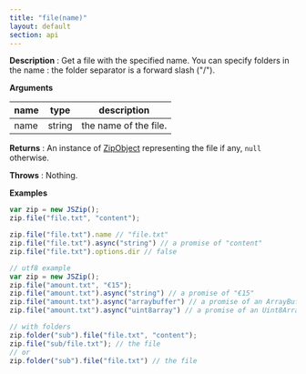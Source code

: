 ```yaml
---
title: "file(name)"
layout: default
section: api
---
```


__Description__ : Get a file with the specified name. You can specify folders
in the name : the folder separator is a forward slash ("/").

__Arguments__

name | type   | description
-----|--------|-------------
name | string | the name of the file.

__Returns__ : An instance of [ZipObject]({{site.baseurl}}/documentation/api_zipobject.html) representing
the file if any, `null` otherwise.

__Throws__ : Nothing.

<!-- __Complexity__ : This is a simple lookup in **O(1)**. -->

__Examples__

```js
var zip = new JSZip();
zip.file("file.txt", "content");

zip.file("file.txt").name // "file.txt"
zip.file("file.txt").async("string") // a promise of "content"
zip.file("file.txt").options.dir // false

// utf8 example
var zip = new JSZip();
zip.file("amount.txt", "€15");
zip.file("amount.txt").async("string") // a promise of "€15"
zip.file("amount.txt").async("arraybuffer") // a promise of an ArrayBuffer containing €15 encoded as utf8
zip.file("amount.txt").async("uint8array") // a promise of an Uint8Array containing €15 encoded as utf8

// with folders
zip.folder("sub").file("file.txt", "content");
zip.file("sub/file.txt"); // the file
// or
zip.folder("sub").file("file.txt") // the file
```


